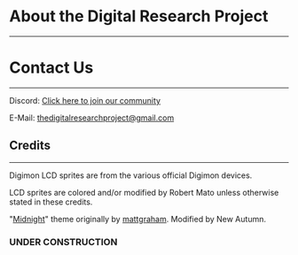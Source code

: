 # About the Digital Research Project
-----

# Contact Us
-----
Discord: [Click here to join our community](https://discord.gg/2Hu2AVT)

E-Mail: [thedigitalresearchproject@gmail.com](thedigitalresearchproject@gmail.com)

## Credits
-----
Digimon LCD sprites are from the various official Digimon devices.

LCD sprites are colored and/or modified by Robert Mato unless otherwise stated in these credits.

"[Midnight](https://pages-themes.github.io/midnight/)" theme originally by [mattgraham](https://twitter.com/michigangraham). Modified by New Autumn.

### UNDER CONSTRUCTION
